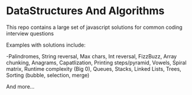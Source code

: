 # DataStructures And Algorithms
This repo contains a large set of javascript solutions for common coding interview questions

Examples with solutions include: 

-Palindromes, String reversal, Max chars, Int reversal, FizzBuzz, Array chunking, Anagrams, Capatlization, Printing steps/pyramid, Vowels, Spiral matrix, Runtime complexity (Big 0), Queues, Stacks, Linked Lists, Trees, Sorting (bubble, selection, merge)

And more...
